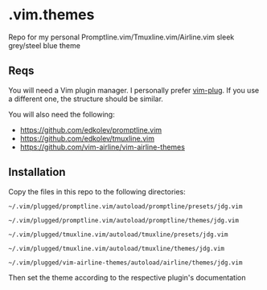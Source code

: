 # .vim.themes
Repo for my personal Promptline.vim/Tmuxline.vim/Airline.vim sleek grey/steel blue theme

## Reqs
You will need a Vim plugin manager. I personally prefer [vim-plug](https://github.com/junegunn/vim-plug). If you use a different one, the structure should be similar.

You will also need the following:

- https://github.com/edkolev/promptline.vim
- https://github.com/edkolev/tmuxline.vim
- https://github.com/vim-airline/vim-airline-themes


## Installation
Copy the files in this repo to the following directories:
```
~/.vim/plugged/promptline.vim/autoload/promptline/presets/jdg.vim

~/.vim/plugged/promptline.vim/autoload/promptline/themes/jdg.vim

~/.vim/plugged/tmuxline.vim/autoload/tmuxline/presets/jdg.vim

~/.vim/plugged/tmuxline.vim/autoload/tmuxline/themes/jdg.vim

~/.vim/plugged/vim-airline-themes/autoload/airline/themes/jdg.vim
```

Then set the theme according to the respective plugin's documentation
